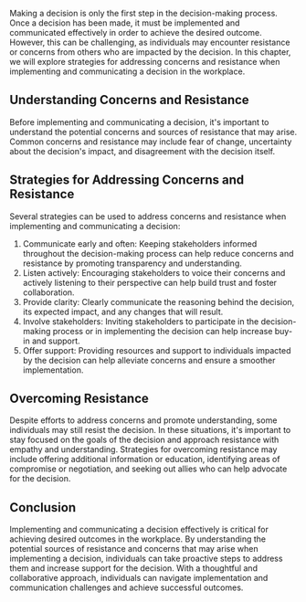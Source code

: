 
Making a decision is only the first step in the decision-making process. Once a decision has been made, it must be implemented and communicated effectively in order to achieve the desired outcome. However, this can be challenging, as individuals may encounter resistance or concerns from others who are impacted by the decision. In this chapter, we will explore strategies for addressing concerns and resistance when implementing and communicating a decision in the workplace.

Understanding Concerns and Resistance
-------------------------------------

Before implementing and communicating a decision, it's important to understand the potential concerns and sources of resistance that may arise. Common concerns and resistance may include fear of change, uncertainty about the decision's impact, and disagreement with the decision itself.

Strategies for Addressing Concerns and Resistance
-------------------------------------------------

Several strategies can be used to address concerns and resistance when implementing and communicating a decision:

1. Communicate early and often: Keeping stakeholders informed throughout the decision-making process can help reduce concerns and resistance by promoting transparency and understanding.
2. Listen actively: Encouraging stakeholders to voice their concerns and actively listening to their perspective can help build trust and foster collaboration.
3. Provide clarity: Clearly communicate the reasoning behind the decision, its expected impact, and any changes that will result.
4. Involve stakeholders: Inviting stakeholders to participate in the decision-making process or in implementing the decision can help increase buy-in and support.
5. Offer support: Providing resources and support to individuals impacted by the decision can help alleviate concerns and ensure a smoother implementation.

Overcoming Resistance
---------------------

Despite efforts to address concerns and promote understanding, some individuals may still resist the decision. In these situations, it's important to stay focused on the goals of the decision and approach resistance with empathy and understanding. Strategies for overcoming resistance may include offering additional information or education, identifying areas of compromise or negotiation, and seeking out allies who can help advocate for the decision.

Conclusion
----------

Implementing and communicating a decision effectively is critical for achieving desired outcomes in the workplace. By understanding the potential sources of resistance and concerns that may arise when implementing a decision, individuals can take proactive steps to address them and increase support for the decision. With a thoughtful and collaborative approach, individuals can navigate implementation and communication challenges and achieve successful outcomes.
